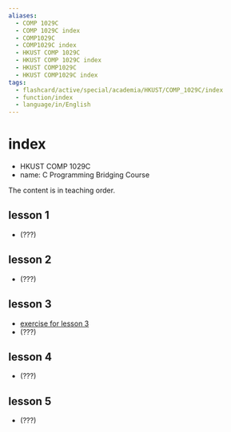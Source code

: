 ```yaml
---
aliases:
  - COMP 1029C
  - COMP 1029C index
  - COMP1029C
  - COMP1029C index
  - HKUST COMP 1029C
  - HKUST COMP 1029C index
  - HKUST COMP1029C
  - HKUST COMP1029C index
tags:
  - flashcard/active/special/academia/HKUST/COMP_1029C/index
  - function/index
  - language/in/English
---
```


# index

- HKUST COMP 1029C
- name: C Programming Bridging Course

The content is in teaching order.

## lesson 1

- (???)

## lesson 2

- (???)

## lesson 3

- [exercise for lesson 3](exercise%20for%20lesson%203/)
- (???)

## lesson 4

- (???)

## lesson 5

- (???)

